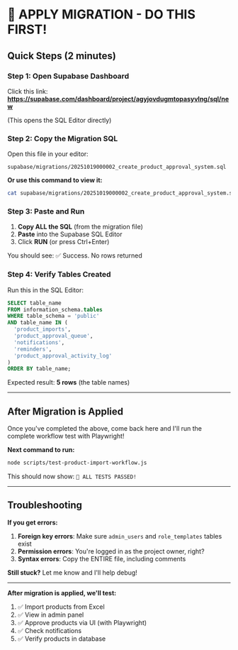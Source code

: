 # 🚀 APPLY MIGRATION - DO THIS FIRST!

## Quick Steps (2 minutes)

### Step 1: Open Supabase Dashboard

Click this link: **https://supabase.com/dashboard/project/agyjovdugmtopasyvlng/sql/new**

(This opens the SQL Editor directly)

### Step 2: Copy the Migration SQL

Open this file in your editor:
```
supabase/migrations/20251019000002_create_product_approval_system.sql
```

**Or use this command to view it:**
```bash
cat supabase/migrations/20251019000002_create_product_approval_system.sql
```

### Step 3: Paste and Run

1. **Copy ALL the SQL** (from the migration file)
2. **Paste** into the Supabase SQL Editor
3. Click **RUN** (or press Ctrl+Enter)

You should see: ✅ Success. No rows returned

### Step 4: Verify Tables Created

Run this in the SQL Editor:

```sql
SELECT table_name
FROM information_schema.tables
WHERE table_schema = 'public'
AND table_name IN (
  'product_imports',
  'product_approval_queue',
  'notifications',
  'reminders',
  'product_approval_activity_log'
)
ORDER BY table_name;
```

Expected result: **5 rows** (the table names)

---

## After Migration is Applied

Once you've completed the above, come back here and I'll run the complete workflow test with Playwright!

**Next command to run:**
```bash
node scripts/test-product-import-workflow.js
```

This should now show: `🎉 ALL TESTS PASSED!`

---

## Troubleshooting

**If you get errors:**

1. **Foreign key errors**: Make sure `admin_users` and `role_templates` tables exist
2. **Permission errors**: You're logged in as the project owner, right?
3. **Syntax errors**: Copy the ENTIRE file, including comments

**Still stuck?** Let me know and I'll help debug!

---

**After migration is applied, we'll test:**
1. ✅ Import products from Excel
2. ✅ View in admin panel
3. ✅ Approve products via UI (with Playwright)
4. ✅ Check notifications
5. ✅ Verify products in database
